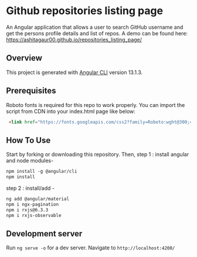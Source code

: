# Github repositories listing page
An Angular application that allows a user to search GitHub username and get the persons profile details and list of repos. A demo can be found here: https://ashitagaur00.github.io/repositories_listing_page/

## Overview
This project is generated with [Angular CLI](https://github.com/angular/angular-cli) version 13.1.3.


## Prerequisites

Roboto fonts is required for this repo to work properly. You can import the script from CDN into your index.html page like below:

```html
 <link href="https://fonts.googleapis.com/css2?family=Roboto:wght@300;400;500&display=swap" rel="stylesheet">
 ```


## How To Use
Start by forking or downloading this repository. Then,
step 1 : install angular and node modules-

```html
npm install -g @angular/cli
npm install
```

step 2 : install/add -

```html
ng add @angular/material 
npm i ngx-pagination
npm i rxjs@6.3.3  
npm i rxjs-observable
```


## Development server

Run `ng serve -o` for a dev server. Navigate to `http://localhost:4200/`

